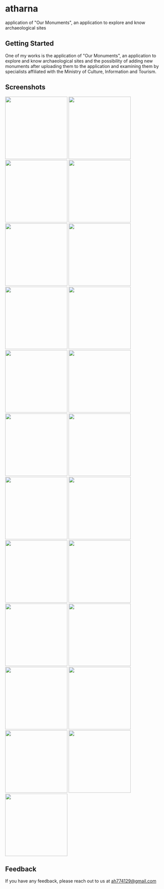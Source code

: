 # atharna

application of "Our Monuments", an application to explore and know archaeological sites

## Getting Started

One of my works is the application of "Our Monuments", an application to explore and know archaeological sites and the possibility of adding new monuments after uploading them to the application and examining them by specialists affiliated with the Ministry of Culture, Information and Tourism.

## Screenshots
<div>
<img src='https://github.com/0Ahmad0/atharna/blob/master/screenshots/1679337255238.jpg' width="200px">
<img src='https://github.com/0Ahmad0/atharna/blob/master/screenshots/1679337255256.jpg' width="200px">
 <img src='https://github.com/0Ahmad0/atharna/blob/master/screenshots/1679337255270.jpg' width="200px">
  <img src='https://github.com/0Ahmad0/atharna/blob/master/screenshots/1679337255307.jpg' width="200px">
  <img src='https://github.com/0Ahmad0/atharna/blob/master/screenshots/1679337255328.jpg' width="200px">
<img src='https://github.com/0Ahmad0/atharna/blob/master/screenshots/1679337255349.jpg' width="200px">
<img src='https://github.com/0Ahmad0/atharna/blob/master/screenshots/1679337255371.jpg' width="200px">
<img src='https://github.com/0Ahmad0/atharna/blob/master/screenshots/1679337255393.jpg' width="200px">
<img src='https://github.com/0Ahmad0/atharna/blob/master/screenshots/1679337255412.jpg' width="200px">
<img src='https://github.com/0Ahmad0/atharna/blob/master/screenshots/1679337255433.jpg' width="200px">
<img src='https://github.com/0Ahmad0/atharna/blob/master/screenshots/1679337255456.jpg' width="200px">
<img src='https://github.com/0Ahmad0/atharna/blob/master/screenshots/1679337255476.jpg' width="200px">
<img src='https://github.com/0Ahmad0/atharna/blob/master/screenshots/1679337255496.jpg' width="200px">
 <img src='https://github.com/0Ahmad0/atharna/blob/master/screenshots/1679337255526.jpg' width="200px">

<img src='https://github.com/0Ahmad0/atharna/blob/master/screenshots/1679337255542.jpg' width="200px">
<img src='https://github.com/0Ahmad0/atharna/blob/master/screenshots/1679337255559.jpg' width="200px">
<img src='https://github.com/0Ahmad0/atharna/blob/master/screenshots/1679337255579.jpg' width="200px">
<img src='https://github.com/0Ahmad0/atharna/blob/master/screenshots/1679337255598.jpg' width="200px">
<img src='https://github.com/0Ahmad0/atharna/blob/master/screenshots/1679337255619.jpg' width="200px">
<img src='https://github.com/0Ahmad0/atharna/blob/master/screenshots/1679337255637.jpg' width="200px">
<img src='https://github.com/0Ahmad0/atharna/blob/master/screenshots/1679337255649.jpg' width="200px">
<img src='https://github.com/0Ahmad0/atharna/blob/master/screenshots/1679337255665.jpg' width="200px">
<img src='https://github.com/0Ahmad0/atharna/blob/master/screenshots/1679337255686.jpg' width="200px">
</div>



## Feedback

If you have any feedback, please reach out to us at ah774129@gmail.com

